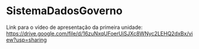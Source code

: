 # SistemaDadosGoverno

Link para o vídeo de apresentação da primeira unidade: https://drive.google.com/file/d/16zuNxqUFoerUiSJXc8WNyc2LEHQ2dxBx/view?usp=sharing
